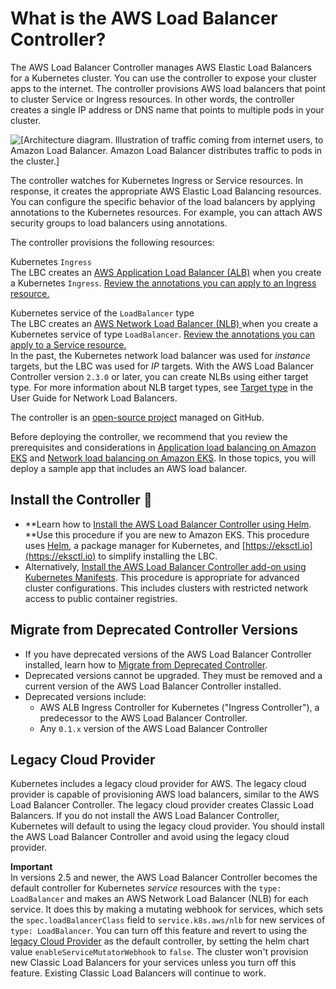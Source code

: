# What is the AWS Load Balancer Controller?<a name="aws-load-balancer-controller"></a>

The AWS Load Balancer Controller manages AWS Elastic Load Balancers for a Kubernetes cluster\. You can use the controller to expose your cluster apps to the internet\. The controller provisions AWS load balancers that point to cluster Service or Ingress resources\. In other words, the controller creates a single IP address or DNS name that points to multiple pods in your cluster\. 

![\[Architecture diagram. Illustration of traffic coming from internet users, to Amazon Load Balancer. Amazon Load Balancer distributes traffic to pods in the cluster.\]](http://docs.aws.amazon.com/eks/latest/userguide/images/lbc-overview.svg)

The controller watches for Kubernetes Ingress or Service resources\. In response, it creates the appropriate AWS Elastic Load Balancing resources\. You can configure the specific behavior of the load balancers by applying annotations to the Kubernetes resources\. For example, you can attach AWS security groups to load balancers using annotations\. 

The controller provisions the following resources: 

Kubernetes `Ingress`  
The LBC creates an [AWS Application Load Balancer \(ALB\)](https://docs.aws.amazon.com/elasticloadbalancing/latest/application/introduction.html) when you create a Kubernetes `Ingress`\. [Review the annotations you can apply to an Ingress resource\. ](https://kubernetes-sigs.github.io/aws-load-balancer-controller/v2.7/guide/ingress/annotations/)

Kubernetes service of the `LoadBalancer` type  
The LBC creates an [AWS Network Load Balancer \(NLB\) ](https://docs.aws.amazon.com/elasticloadbalancing/latest/network/introduction.html)when you create a Kubernetes service of type `LoadBalancer`\. [Review the annotations you can apply to a Service resource\.](https://kubernetes-sigs.github.io/aws-load-balancer-controller/v2.7/guide/service/annotations/)   
In the past, the Kubernetes network load balancer was used for *instance* targets, but the LBC was used for *IP* targets\. With the AWS Load Balancer Controller version `2.3.0` or later, you can create NLBs using either target type\. For more information about NLB target types, see [Target type](https://docs.aws.amazon.com/elasticloadbalancing/latest/network/load-balancer-target-groups.html#target-type) in the User Guide for Network Load Balancers\.

The controller is an [open\-source project](https://github.com/kubernetes-sigs/aws-load-balancer-controller) managed on GitHub\.

Before deploying the controller, we recommend that you review the prerequisites and considerations in [Application load balancing on Amazon EKS](alb-ingress.md) and [Network load balancing on Amazon EKS](network-load-balancing.md)\. In those topics, you will deploy a sample app that includes an AWS load balancer\. 

## Install the Controller 🚀<a name="lbc-overview"></a>
+ **Learn how to [Install the AWS Load Balancer Controller using Helm](lbc-helm.md)\. **Use this procedure if you are new to Amazon EKS\. This procedure uses [Helm](https://helm.sh), a package manager for Kubernetes, and [https://eksctl.io](https://eksctl.io) to simplify installing the LBC\. 
+ Alternatively, [Install the AWS Load Balancer Controller add\-on using Kubernetes Manifests](lbc-manifest.md)\. This procedure is appropriate for advanced cluster configurations\. This includes clusters with restricted network access to public container registries\. 

## Migrate from Deprecated Controller Versions<a name="lbc-deprecated"></a>
+ If you have deprecated versions of the AWS Load Balancer Controller installed, learn how to [Migrate from Deprecated Controller](lbc-remove.md)\.
+ Deprecated versions cannot be upgraded\. They must be removed and a current version of the AWS Load Balancer Controller installed\. 
+ <a name="lbc-deprecated-list"></a>Deprecated versions include:
  + AWS ALB Ingress Controller for Kubernetes \("Ingress Controller"\), a predecessor to the AWS Load Balancer Controller\.
  + Any `0.1.x` version of the AWS Load Balancer Controller 

## Legacy Cloud Provider<a name="lbc-legacy"></a>

Kubernetes includes a legacy cloud provider for AWS\. The legacy cloud provider is capable of provisioning AWS load balancers, similar to the AWS Load Balancer Controller\. The legacy cloud provider creates Classic Load Balancers\. If you do not install the AWS Load Balancer Controller, Kubernetes will default to using the legacy cloud provider\. You should install the AWS Load Balancer Controller and avoid using the legacy cloud provider\. 

**Important**  
In versions 2\.5 and newer, the AWS Load Balancer Controller becomes the default controller for Kubernetes *service* resources with the `type: LoadBalancer` and makes an AWS Network Load Balancer \(NLB\) for each service\. It does this by making a mutating webhook for services, which sets the `spec.loadBalancerClass` field to `service.k8s.aws/nlb` for new services of `type: LoadBalancer`\. You can turn off this feature and revert to using the [legacy Cloud Provider](https://kubernetes-sigs.github.io/aws-load-balancer-controller/v2.7/guide/service/annotations/#legacy-cloud-provider) as the default controller, by setting the helm chart value `enableServiceMutatorWebhook` to `false`\. The cluster won't provision new Classic Load Balancers for your services unless you turn off this feature\. Existing Classic Load Balancers will continue to work\.